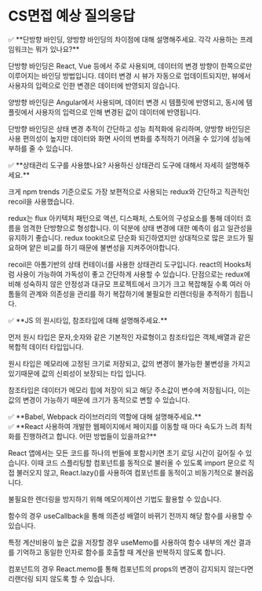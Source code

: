 # CS면접 예상 질의응답

<aside>
✅ **단방향 바인딩, 양방향 바인딩의 차이점에 대해 설명해주세요. 
각각 사용하는 프레임워크는 뭐가 있나요?**

단방향 바인딩은 React, Vue 등에서 주로 사용되며, 데이터의 변경 방향이 한쪽으로만 이루어지는 바인딩 방법입니다. 데이터 변경 시 뷰가 자동으로 업데이트되지만, 뷰에서 사용자의 입력으로 인한 변경은 데이터에 반영되지 않습니다.

양방향 바인딩은 Angular에서 사용되며, 데이터 변경 시 템플릿에 반영되고, 동시에 템플릿에서 사용자의 입력으로 인해 변경된 값이 데이터에 반영됩니다.

단방향 바인딩은 상태 변경 추적이 간단하고 성능 최적화에 유리하며, 양방향 바인딩은 사용 편의성이 높지만 데이터와 화면 사이의 변화를 추적하기 어려울 수 있기에 성능에 부하를 줄 수 있습니다.

</aside>

<aside>
✅ **상태관리 도구를 사용했나요? 사용하신 상태관리 도구에 대해서 자세히 설명해주세요.**

크게 npm trends 기준으로도 가장 보편적으로 사용되는 redux와 간단하고 직관적인  recoil을 사용했습니다.

redux는 flux 아키텍처 패턴으로 액션, 디스패처, 스토어의 구성요소를 통해 데이터 흐름을 엄격한 단방향으로 형성합니다. 이 덕분에 상태 변경에 대한 예측이 쉽고 일관성을 유지하기 좋습니다. redux tookit으로 단순화 되긴하였지만 상대적으로 많은 코드가 필요하며 얕은 비교를 하기 때문에 불변성을 지켜주어야합니다.

recoil은 아톰기반의 상태 컨테이너를 사용한 상태관리 도구입니다. react의 Hooks처럼 사용이 가능하여 가독성이 좋고 간단하게 사용할 수 있습니다. 단점으로는 redux에 비해 성숙하지 않은 안정성과 대규모 프로젝트에서 크기가 크고 복잡해질 수록 여러 아톰들의 관계와 의존성을 관리를 하기 복잡하기에 불필요한 리렌더링을 추적하기 힘듭니다.

</aside>

<aside>
✅ **JS 의 원시타입, 참조타입에 대해 설명해주세요.**

먼저 원시 타입은 문자,숫자와 같은 기본적인 자료형이고 참조타입은 객체,배열과 같은 복합적 데이터 타입입니다.

원시 타입은 메모리에 고정된 크기로 저장되고, 값의 변경이 불가능한 불변성을 가지고 있기때문에 값의 신뢰성이 보장되는 타입 입니다.

참조타입은 데이터가 메모리 힙에 저장이 되고 해당 주소값이 변수에 저장됩니다,  이는 값의 변경이 가능하기 때문에 크기가 동적으로 변할 수 있습니다.

</aside>

<aside>
✅ **Babel, Webpack 라이브러리의 역할에 대해 설명해주세요.**

</aside>

<aside>
✅ **React 사용하여 개발한 웹페이지에서 페이지를 이동할 때 마다 속도가 느려 최적화를 진행하려고 합니다. 어떤 방법들이 있을까요?**

React 앱에서는 모든 코드를 하나의 번들에 포함시키면 초기 로딩 시간이 길어질 수 있습니다. 이때 코드 스플리팅할 컴포넌트를 동적으로 불러올 수 있도록 import 문으로 직접 불러오지 않고, React.lazy()를 사용하여 컴포넌트를 동적이고 비동기적으로 불러옵니다.

불필요한 렌더링을 방지하기 위해 메모이제이션 기법도 활용할 수 있습니다.

함수의 경우 useCallback을 통해 의존성 배열이 바뀌기 전까지 해당 함수를  사용할 수 있습니다.

특정 계산비용이 높은 값을 저장할 경우 useMemo를 사용하여 함수 내부의 계산 결과를 기억하고 동일한 인자로 함수를 호출할 때 계산을 반복하지 않도록 합니다.

컴포넌트의 경우 React.memo를 통해 컴포넌트의 props의 변경이 감지되지 않는다면 리랜더링 되지 않도록 할 수 있습니다.

</aside>